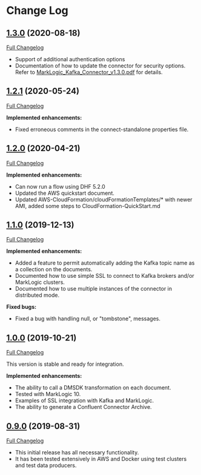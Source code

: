 # Change Log

## [1.3.0](https://github.com/marklogic-community/kafka-marklogic-connector/releases/tag/1.3.0) (2020-08-18)
   [Full Changelog](https://github.com/marklogic-community/kafka-marklogic-connector/compare/1.3.0...master)

- Support of additional authentication options 
- Documentation of how to update the connector for security options. Refer to [MarkLogic_Kafka_Connector_v1.3.0.pdf](https://github.com/marklogic-community/kafka-marklogic-connector/blob/master/MarkLogic_Kafka_Connector_v1.3.0.pdf) for details.


## [1.2.1](https://github.com/marklogic-community/kafka-marklogic-connector/releases/tag/1.2.1) (2020-05-24)
[Full Changelog](https://github.com/marklogic-community/kafka-marklogic-connector/compare/1.2.1...master)

**Implemented enhancements:**

- Fixed erroneous comments in the connect-standalone properties file.


## [1.2.0](https://github.com/marklogic-community/kafka-marklogic-connector/releases/tag/1.2.0) (2020-04-21)
[Full Changelog](https://github.com/marklogic-community/kafka-marklogic-connector/compare/1.2.0...master)

**Implemented enhancements:**

- Can now run a flow using DHF 5.2.0
- Updated the AWS quickstart document.
- Updated AWS-CloudFormation/cloudFormationTemplates/* with newer AMI, added some steps to CloudFormation-QuickStart.md

## [1.1.0](https://github.com/marklogic-community/kafka-marklogic-connector/releases/tag/v1.1.0) (2019-12-13)
[Full Changelog](https://github.com/marklogic-community/kafka-marklogic-connector/compare/v1.1.0...master)

**Implemented enhancements:**

- Added a feature to permit automatically adding the Kafka topic name as a collection on the documents.
- Documented how to use simple SSL to connect to Kafka brokers and/or MarkLogic clusters.
- Documented how to use multiple instances of the connector in distributed mode.
  
**Fixed bugs:**

- Fixed a bug with handling null, or "tombstone", messages.

## [1.0.0](https://github.com/marklogic-community/kafka-marklogic-connector/releases/tag/v1.0.0) (2019-10-21)
[Full Changelog](https://github.com/marklogic-community/kafka-marklogic-connector/compare/v1.0.0...master)

This version is stable and ready for integration.

**Implemented enhancements:**

- The ability to call a DMSDK transformation on each document.
- Tested with MarkLogic 10.
- Examples of SSL integration with Kafka and MarkLogic.
- The ability to generate a Confluent Connector Archive.

## [0.9.0](https://github.com/marklogic-community/kafka-marklogic-connector/releases/tag/v0.9.0) (2019-08-31)
[Full Changelog](https://github.com/marklogic-community/kafka-marklogic-connector/compare/v0.9.0...master)

- This initial release has all necessary functionality.
- It has been tested extensively in AWS and Docker using test clusters and test data producers.
